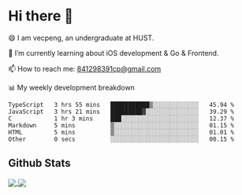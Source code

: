 
# Hi there 👋
😄 I am vecpeng, an undergraduate at HUST.

🌱 I’m currently learning about iOS development & Go & Frontend.

📫 How to reach me: 841298391cp@gmail.com

📊 My weekly development breakdown
<!--START_SECTION:waka-->

```text
TypeScript   3 hrs 55 mins   ███████████▒░░░░░░░░░░░░░   45.94 %
JavaScript   3 hrs 21 mins   █████████▓░░░░░░░░░░░░░░░   39.29 %
C            1 hr 3 mins     ███░░░░░░░░░░░░░░░░░░░░░░   12.37 %
Markdown     5 mins          ▒░░░░░░░░░░░░░░░░░░░░░░░░   01.15 %
HTML         5 mins          ▒░░░░░░░░░░░░░░░░░░░░░░░░   01.01 %
Other        0 secs          ░░░░░░░░░░░░░░░░░░░░░░░░░   00.15 %
```

<!--END_SECTION:waka-->

## Github Stats
<a href="https://github.com/anuraghazra/github-readme-stats">
  <img align="center" src="https://github-readme-stats.vercel.app/api?username=vecpeng&count_private=true&hide=stars" />
</a>
<a href="https://github.com/anuraghazra/convoychat">
  <img align="center" src="https://github-readme-stats.vercel.app/api/top-langs/?username=vecpeng&layout=compact" />
</a>
